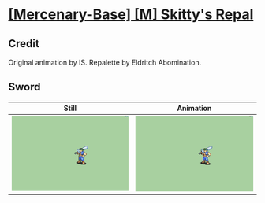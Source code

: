 # [\[Mercenary-Base\] \[M\] Skitty's Repal](../)

## Credit

Original animation by IS.
Repalette by Eldritch Abomination.
	
## Sword

| Still | Animation |
| :---: | :-------: |
| ![Sword still](./Sword_000.png) | ![Sword animation](./Sword.gif) |
